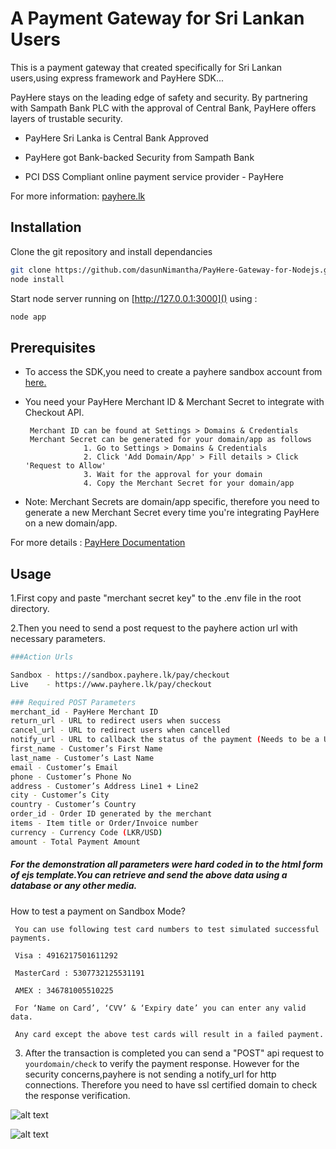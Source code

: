 # A Payment Gateway for Sri Lankan Users

This is a payment gateway that created specifically for Sri Lankan users,using express framework and PayHere SDK...

PayHere stays on the leading edge of safety and security. By partnering with Sampath Bank PLC with the approval of Central Bank, PayHere offers layers of trustable security.

* PayHere Sri Lanka is Central Bank Approved

* PayHere got Bank-backed Security from Sampath Bank

* PCI DSS Compliant online payment service provider - PayHere

For more information: [payhere.lk](https://www.payhere.lk/)


## Installation

Clone the git repository and install dependancies

```bash
git clone https://github.com/dasunNimantha/PayHere-Gateway-for-Nodejs.git
node install
```

Start node server running on [http://127.0.0.1:3000]() using :

```bash
node app
```

## Prerequisites
* To access the SDK,you need to create a payhere sandbox account from [here.](https://sandbox.payhere.lk/account/signup/createaccount)

* You need your PayHere Merchant ID & Merchant Secret to integrate with Checkout API.

       Merchant ID can be found at Settings > Domains & Credentials             
       Merchant Secret can be generated for your domain/app as follows
                   1. Go to Settings > Domains & Credentials
                   2. Click 'Add Domain/App' > Fill details > Click 'Request to Allow'
                   3. Wait for the approval for your domain
                   4. Copy the Merchant Secret for your domain/app
* Note: Merchant Secrets are domain/app specific, therefore you need 
to generate a new Merchant Secret every time you're integrating PayHere on a new domain/app.

For more details : [PayHere Documentation](https://support.payhere.lk/api-&-mobile-sdk/payhere-checkout)

## Usage

  1.First copy and paste  "merchant secret key" to the .env file in the root directory.

  2.Then you need to send a post request to the payhere action url with necessary parameters.

```bash
###Action Urls

Sandbox - https://sandbox.payhere.lk/pay/checkout
Live    - https://www.payhere.lk/pay/checkout

### Required POST Parameters
merchant_id - PayHere Merchant ID
return_url - URL to redirect users when success
cancel_url - URL to redirect users when cancelled
notify_url - URL to callback the status of the payment (Needs to be a URL accessible on a public IP/domain)
first_name - Customer’s First Name
last_name - Customer’s Last Name
email - Customer’s Email
phone - Customer’s Phone No
address - Customer’s Address Line1 + Line2
city - Customer’s City
country - Customer’s Country
order_id - Order ID generated by the merchant
items - Item title or Order/Invoice number
currency - Currency Code (LKR/USD)
amount - Total Payment Amount
```

##### For the demonstration all parameters were hard coded in to the html form of ejs template.You can retrieve and send the above data using a database or any other media.


How to test a payment on Sandbox Mode?

     You can use following test card numbers to test simulated successful payments.

     Visa : 4916217501611292

     MasterCard : 5307732125531191

     AMEX : 346781005510225

     For ‘Name on Card’, ‘CVV’ & ‘Expiry date’ you can enter any valid data.

     Any card except the above test cards will result in a failed payment.

3. After the transaction is completed you can send a "POST" api request to `yourdomain/check` to verify the payment response.
   However for the security concerns,payhere is not sending a notify_url for http connections.
 Therefore you need to have ssl certified domain to check the response verification. 
 
![alt text](https://github.com/dasunNimantha/PayHere-Gateway-for-Nodejs/blob/master/screenshots/1.png?raw=true)

![alt text](https://github.com/dasunNimantha/PayHere-Gateway-for-Nodejs/blob/master/screenshots/2.png?raw=true)


